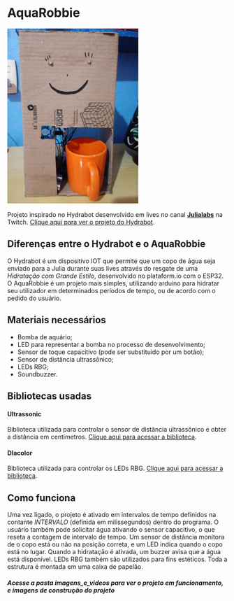 # AquaRobbie

<img src="imagens_e_videos/AquaRobbieThumb.jpeg" alt="AquaRobbie" width="300"/>

Projeto inspirado no Hydrabot desenvolvido em lives no canal [**Julialabs**](https://www.twitch.tv/julialabs) na Twitch.
[Clique aqui para ver o projeto do Hydrabot](https://github.com/Juliallabs/hydrabot).

## Diferenças entre o Hydrabot e o AquaRobbie
O Hydrabot é um dispositivo IOT que permite que um copo de água seja enviado para a Julia durante suas lives através do resgate de uma *Hidratação com Grande Estilo*, desenvolvido no plataform.io com o ESP32.
O AquaRobbie é um projeto mais simples, utilizando arduino para hidratar seu utilizador em determinados períodos de tempo, ou de acordo com o pedido do usuário.

## Materiais necessários
* Bomba de aquário;
* LED para representar a bomba no processo de desenvolvimento;
* Sensor de toque capacitivo (pode ser substituido por um botão);
* Sensor de distância ultrassônico;
* LEDs RBG;
* Soundbuzzer. 

## Bibliotecas usadas
#### Ultrassonic
Biblioteca utilizada para controlar o sensor de distância ultrassônico e obter a distância em centímetros. [Clique aqui para acessar a biblioteca](https://github.com/evsystems/ultrasonic/blob/master/Ultrasonic.h).

#### Dlacolor
Biblioteca utilizada para controlar os LEDs RBG. [Clique aqui para acessar a biblioteca](https://github.com/guilhermeoliveiralopes/dlacolor).

## Como funciona
Uma vez ligado, o projeto é ativado em intervalos de tempo definidos na contante *INTERVALO* (definida em milissegundos) dentro do programa. O usuário também pode solicitar água ativando o sensor capacitivo, o que reseta a contagem de intervalo de tempo. Um sensor de distância monitora de o copo está ou não na posição correta, e um LED indica quando o copo está no lugar. 
Quando a hidratação é ativada, um buzzer avisa que a água está disponível. LEDs RBG também são utilizados para fins estéticos. 
Toda a estrutura é montada em uma caixa de papelão.

##### Acesse a pasta imagens_e_videos para ver o projeto em funcionamento, e imagens de construção do projeto